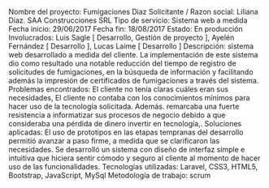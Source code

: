 Nombre del proyecto: Fumigaciones Diaz
Solicitante / Razon social: Liliana Diaz. SAA Construcciones SRL
Tipo de servicio: Sistema web a medida
Fecha inicio: 29/06/2017		Fecha fin: 18/08/2017
Estado: En producción
Involucrados: Luis Sagle [ Desarrollo, Gestión de proyecto ], Ayelén Fernández [ Desarrollo ], Lucas Laime [ Desarrollo ]
Descripción: sistema web desarrollado a medida del cliente. La implementación de este sistema dio como resultado una notable reducción del tiempo de registro de solicitudes de fumigaciones, en la búsqueda de información y facilitando además la impresión de certificados de fumigaciones a través del sistema.
Problemas encontrados: El cliente no tenía claras cuáles eran sus necesidades, El cliente no  contaba con los conocimientos mínimos para hacer uso de la tecnología solicitada. Además. remarcaba una fuerte resistencia a informatizar sus procesos de negocio debido a que consideraba una pérdida de dinero invertir en tecnología,.
Soluciones aplicadas: El uso de prototipos en las etapas tempranas del desarrollo permitió avanzar a paso firme, a medida que se clarificaron las necesidades. Se desarrolló un sistema con diseño de interfaz simple e intuitiva que hiciera sentir cómodo y seguro al cliente al momento de hacer uso de las funcionalidades.
Tecnologías utilizadas: Laravel, CSS3, HTML5, Bootstrap, JavaScript, MySql
Metodología de trabajo: scrum
